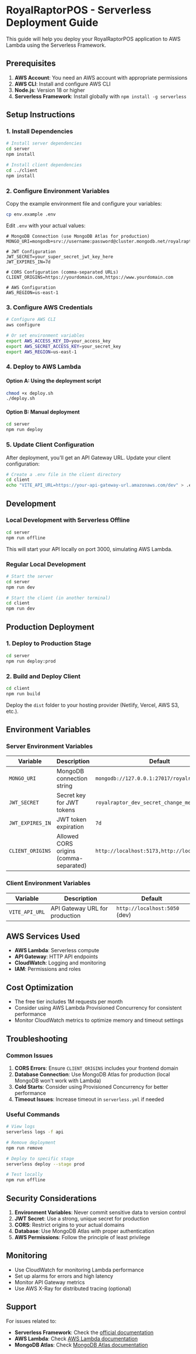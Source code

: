 # RoyalRaptorPOS - Serverless Deployment Guide

This guide will help you deploy your RoyalRaptorPOS application to AWS Lambda using the Serverless Framework.

## Prerequisites

1. **AWS Account**: You need an AWS account with appropriate permissions
2. **AWS CLI**: Install and configure AWS CLI
3. **Node.js**: Version 18 or higher
4. **Serverless Framework**: Install globally with `npm install -g serverless`

## Setup Instructions

### 1. Install Dependencies

```bash
# Install server dependencies
cd server
npm install

# Install client dependencies
cd ../client
npm install
```

### 2. Configure Environment Variables

Copy the example environment file and configure your variables:

```bash
cp env.example .env
```

Edit `.env` with your actual values:

```env
# MongoDB Connection (use MongoDB Atlas for production)
MONGO_URI=mongodb+srv://username:password@cluster.mongodb.net/royalraptorpos

# JWT Configuration
JWT_SECRET=your_super_secret_jwt_key_here
JWT_EXPIRES_IN=7d

# CORS Configuration (comma-separated URLs)
CLIENT_ORIGINS=https://yourdomain.com,https://www.yourdomain.com

# AWS Configuration
AWS_REGION=us-east-1
```

### 3. Configure AWS Credentials

```bash
# Configure AWS CLI
aws configure

# Or set environment variables
export AWS_ACCESS_KEY_ID=your_access_key
export AWS_SECRET_ACCESS_KEY=your_secret_key
export AWS_REGION=us-east-1
```

### 4. Deploy to AWS Lambda

#### Option A: Using the deployment script
```bash
chmod +x deploy.sh
./deploy.sh
```

#### Option B: Manual deployment
```bash
cd server
npm run deploy
```

### 5. Update Client Configuration

After deployment, you'll get an API Gateway URL. Update your client configuration:

```bash
# Create a .env file in the client directory
cd client
echo "VITE_API_URL=https://your-api-gateway-url.amazonaws.com/dev" > .env
```

## Development

### Local Development with Serverless Offline

```bash
cd server
npm run offline
```

This will start your API locally on port 3000, simulating AWS Lambda.

### Regular Local Development

```bash
# Start the server
cd server
npm run dev

# Start the client (in another terminal)
cd client
npm run dev
```

## Production Deployment

### 1. Deploy to Production Stage

```bash
cd server
npm run deploy:prod
```

### 2. Build and Deploy Client

```bash
cd client
npm run build
```

Deploy the `dist` folder to your hosting provider (Netlify, Vercel, AWS S3, etc.).

## Environment Variables

### Server Environment Variables

| Variable | Description | Default |
|----------|-------------|---------|
| `MONGO_URI` | MongoDB connection string | `mongodb://127.0.0.1:27017/royalraptorpos` |
| `JWT_SECRET` | Secret key for JWT tokens | `royalraptor_dev_secret_change_me` |
| `JWT_EXPIRES_IN` | JWT token expiration | `7d` |
| `CLIENT_ORIGINS` | Allowed CORS origins (comma-separated) | `http://localhost:5173,http://localhost:5174` |

### Client Environment Variables

| Variable | Description | Default |
|----------|-------------|---------|
| `VITE_API_URL` | API Gateway URL for production | `http://localhost:5050` (dev) |

## AWS Services Used

- **AWS Lambda**: Serverless compute
- **API Gateway**: HTTP API endpoints
- **CloudWatch**: Logging and monitoring
- **IAM**: Permissions and roles

## Cost Optimization

- The free tier includes 1M requests per month
- Consider using AWS Lambda Provisioned Concurrency for consistent performance
- Monitor CloudWatch metrics to optimize memory and timeout settings

## Troubleshooting

### Common Issues

1. **CORS Errors**: Ensure `CLIENT_ORIGINS` includes your frontend domain
2. **Database Connection**: Use MongoDB Atlas for production (local MongoDB won't work with Lambda)
3. **Cold Starts**: Consider using Provisioned Concurrency for better performance
4. **Timeout Issues**: Increase timeout in `serverless.yml` if needed

### Useful Commands

```bash
# View logs
serverless logs -f api

# Remove deployment
npm run remove

# Deploy to specific stage
serverless deploy --stage prod

# Test locally
npm run offline
```

## Security Considerations

1. **Environment Variables**: Never commit sensitive data to version control
2. **JWT Secret**: Use a strong, unique secret for production
3. **CORS**: Restrict origins to your actual domains
4. **Database**: Use MongoDB Atlas with proper authentication
5. **AWS Permissions**: Follow the principle of least privilege

## Monitoring

- Use CloudWatch for monitoring Lambda performance
- Set up alarms for errors and high latency
- Monitor API Gateway metrics
- Use AWS X-Ray for distributed tracing (optional)

## Support

For issues related to:
- **Serverless Framework**: Check the [official documentation](https://www.serverless.com/)
- **AWS Lambda**: Check [AWS Lambda documentation](https://docs.aws.amazon.com/lambda/)
- **MongoDB Atlas**: Check [MongoDB Atlas documentation](https://docs.atlas.mongodb.com/)
